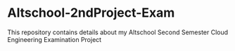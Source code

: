 # Altschool-2ndProject-Exam
This repository contains details about my Altschool Second Semester Cloud Engineering Examination Project 
